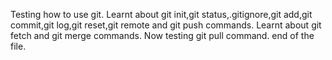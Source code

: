 Testing how to use git.
Learnt about git init,git status,.gitignore,git add,git commit,git log,git reset,git remote and git push commands.
Learnt about git fetch and git merge commands.
Now testing git pull command.
end of the file.
